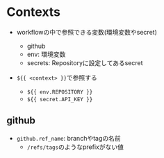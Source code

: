 # Contexts

* workflowの中で参照できる変数(環境変数やsecret)
  * github
  * env: 環境変数
  * secrets: Repositoryに設定してあるsecret

* `${{ <context> }}`で参照する
  * `${{ env.REPOSITORY }}`
  * `${{ secret.API_KEY }}`


## github

* `github.ref_name`: branchやtagの名前
  * `/refs/tags`のようなprefixがない値
